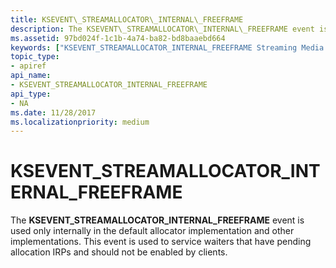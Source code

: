 ```yaml
---
title: KSEVENT\_STREAMALLOCATOR\_INTERNAL\_FREEFRAME
description: The KSEVENT\_STREAMALLOCATOR\_INTERNAL\_FREEFRAME event is used only internally in the default allocator implementation and other implementations. This event is used to service waiters that have pending allocation IRPs and should not be enabled by clients.
ms.assetid: 97bd024f-1c1b-4a74-ba82-bd8baaebd664
keywords: ["KSEVENT_STREAMALLOCATOR_INTERNAL_FREEFRAME Streaming Media Devices"]
topic_type:
- apiref
api_name:
- KSEVENT_STREAMALLOCATOR_INTERNAL_FREEFRAME
api_type:
- NA
ms.date: 11/28/2017
ms.localizationpriority: medium
---
```


# KSEVENT\_STREAMALLOCATOR\_INTERNAL\_FREEFRAME


The **KSEVENT\_STREAMALLOCATOR\_INTERNAL\_FREEFRAME** event is used only internally in the default allocator implementation and other implementations. This event is used to service waiters that have pending allocation IRPs and should not be enabled by clients.

 

 






